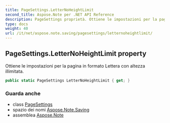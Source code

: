 ```yaml
---
title: PageSettings.LetterNoHeightLimit
second_title: Aspose.Note per .NET API Reference
description: PageSettings proprietà. Ottiene le impostazioni per la pagina in formato Lettera con altezza illimitata.
type: docs
weight: 40
url: /it/net/aspose.note.saving/pagesettings/letternoheightlimit/
---
```

## PageSettings.LetterNoHeightLimit property

Ottiene le impostazioni per la pagina in formato Lettera con altezza illimitata.

```csharp
public static PageSettings LetterNoHeightLimit { get; }
```

### Guarda anche

* class [PageSettings](../)
* spazio dei nomi [Aspose.Note.Saving](../../pagesettings/)
* assemblea [Aspose.Note](../../../)


